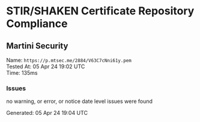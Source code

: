 # STIR/SHAKEN Certificate Repository Compliance

## Martini Security

Name: `https://p.mtsec.me/2884/V63C7cNni61y.pem`\
Tested At: 05 Apr 24 19:02 UTC\
Time: 135ms

### Issues

no warning, or error, or notice date level issues were found

Generated: 05 Apr 24 19:04 UTC